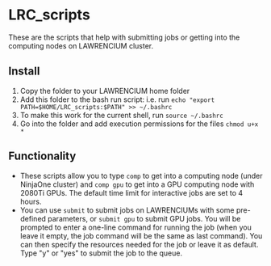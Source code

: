 # LRC_scripts
These are the scripts that help with submitting jobs or getting into the computing nodes on LAWRENCIUM cluster.

## Install
1. Copy the folder to your LAWRENCIUM home folder
2. Add this folder to the bash run script: i.e. run `echo "export PATH=$HOME/LRC_scripts:$PATH" >> ~/.bashrc`
3. To make this work for the current shell, run `source ~/.bashrc`
4. Go into the folder and add execution permissions for the files `chmod u+x *`

## Functionality
* These scripts allow you to type `comp` to get into a computing node (under NinjaOne cluster) and `comp gpu` to get into a GPU computing node with 2080Ti GPUs. The default time limit for interactive jobs are set to 4 hours.
* You can use `submit` to submit jobs on LAWRENCIUMs with some pre-defined parameters, or `submit gpu` to submit GPU jobs. You will be prompted to enter a one-line command for running the job (when you leave it empty, the job command will be the same as last command). You can then specify the resources needed for the job or leave it as default. Type "y" or "yes" to submit the job to the queue.
